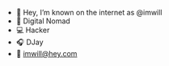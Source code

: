 - 👋 Hey, I’m known on the internet as @imwill
- 🚐 Digital Nomad
- 💻 Hacker
- 🎧 DJay
- 💌 imwill@hey.com
